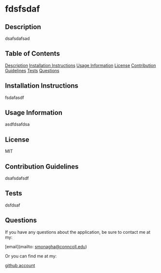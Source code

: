 # fdsfsdaf

## Description
    
dsafsdafsad
    
## Table of Contents
    
[Description](#description)
[Installation Instructions](#installation-instructions)
[Usage Information](#usage-information)
[License](#license)
[Contribution Guidelines](#contribution-guidelines)
[Tests](#tests)
[Questions](#questions)
    
## Installation Instructions

fsdafasdf
    
## Usage Information

asdfdsafdsa
    
## License

MIT
    
## Contribution Guidelines

dsafsdafsdf
    
## Tests

dsfdsaf
    
## Questions

If you have any questions about the application, be sure to contact me at my: 

[email](mailto: smonagha@conncoll.edu)

Or you can find me at my: 

[github account](https://github.com/seanmonaghan)


